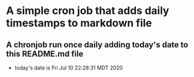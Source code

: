 A simple cron job that adds daily timestamps to markdown file
============================================================
## A chronjob run once daily adding today's date to this README.md file
* today's date is Fri Jul 10 22:28:31 MDT 2020
